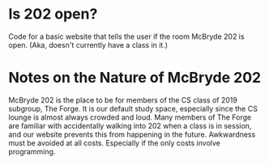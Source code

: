 # Is 202 open?
Code for a basic website that tells the user if the room McBryde 202 is open.
(Aka, doesn't currently have a class in it.)

# Notes on the Nature of McBryde 202
McBryde 202 is the place to be for members of the CS class of 2019 subgroup, The Forge. It is our default study space, especially since the CS lounge is almost always crowded and loud. Many members of The Forge are familiar with accidentally walking into 202 when a class is in session, and our website prevents this from happening in the future. Awkwardness must be avoided at all costs. Especially if the only costs involve programming.
